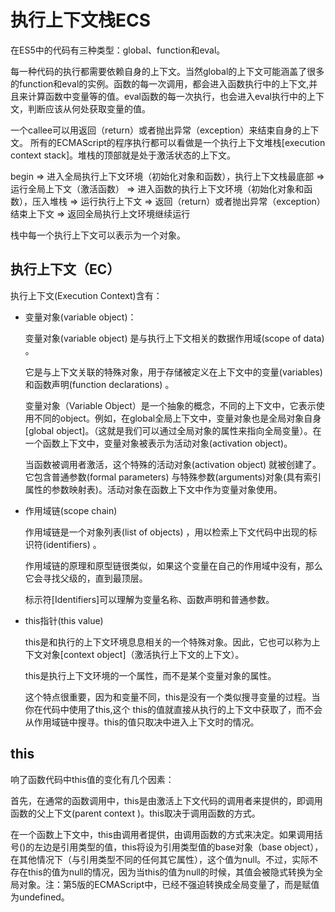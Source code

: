 # 执行上下文栈ECS

在ES5中的代码有三种类型：global、function和eval。

每一种代码的执行都需要依赖自身的上下文。当然global的上下文可能涵盖了很多的function和eval的实例。函数的每一次调用，都会进入函数执行中的上下文,并且来计算函数中变量等的值。eval函数的每一次执行，也会进入eval执行中的上下文，判断应该从何处获取变量的值。

一个callee可以用返回（return）或者抛出异常（exception）来结束自身的上下文。
所有的ECMAScript的程序执行都可以看做是一个执行上下文堆栈[execution context stack]。堆栈的顶部就是处于激活状态的上下文。

begin => 进入全局执行上下文环境（初始化对象和函数），执行上下文栈最底部 => 运行全局上下文（激活函数） => 进入函数的执行上下文环境（初始化对象和函数），压入堆栈 => 运行执行上下文 => 返回（return）或者抛出异常（exception）结束上下文 => 返回全局执行上文环境继续运行

栈中每一个执行上下文可以表示为一个对象。

## 执行上下文（EC）

执行上下文(Execution Context)含有：

- 变量对象(variable object)：

  变量对象(variable object) 是与执行上下文相关的数据作用域(scope of data) 。
  
  它是与上下文关联的特殊对象，用于存储被定义在上下文中的变量(variables)和函数声明(function declarations) 。

  变量对象（Variable Object）是一个抽象的概念，不同的上下文中，它表示使用不同的object。例如，在global全局上下文中，变量对象也是全局对象自身[global object]。（这就是我们可以通过全局对象的属性来指向全局变量）。在一个函数上下文中，变量对象被表示为活动对象(activation object)。

  当函数被调用者激活，这个特殊的活动对象(activation object) 就被创建了。它包含普通参数(formal parameters) 与特殊参数(arguments)对象(具有索引属性的参数映射表)。活动对象在函数上下文中作为变量对象使用。

- 作用域链(scope chain)

  作用域链是一个对象列表(list of objects) ，用以检索上下文代码中出现的标识符(identifiers) 。

  作用域链的原理和原型链很类似，如果这个变量在自己的作用域中没有，那么它会寻找父级的，直到最顶层。

  标示符[Identifiers]可以理解为变量名称、函数声明和普通参数。

- this指针(this value)

  this是和执行的上下文环境息息相关的一个特殊对象。因此，它也可以称为上下文对象[context object]（激活执行上下文的上下文）。

  this是执行上下文环境的一个属性，而不是某个变量对象的属性。

  这个特点很重要，因为和变量不同，this是没有一个类似搜寻变量的过程。当你在代码中使用了this,这个 this的值就直接从执行的上下文中获取了，而不会从作用域链中搜寻。this的值只取决中进入上下文时的情况。

## this

响了函数代码中this值的变化有几个因素：

首先，在通常的函数调用中，this是由激活上下文代码的调用者来提供的，即调用函数的父上下文(parent context )。this取决于调用函数的方式。

在一个函数上下文中，this由调用者提供，由调用函数的方式来决定。如果调用括号()的左边是引用类型的值，this将设为引用类型值的base对象（base object），在其他情况下（与引用类型不同的任何其它属性），这个值为null。不过，实际不存在this的值为null的情况，因为当this的值为null的时候，其值会被隐式转换为全局对象。注：第5版的ECMAScript中，已经不强迫转换成全局变量了，而是赋值为undefined。
